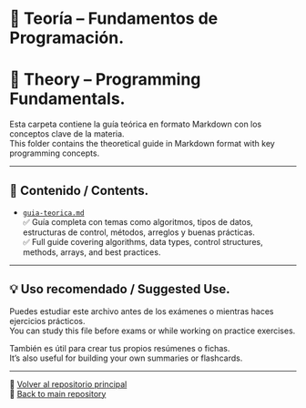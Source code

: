 # 📘 Teoría – Fundamentos de Programación.
# 📘 Theory – Programming Fundamentals.

Esta carpeta contiene la guía teórica en formato Markdown con los conceptos clave de la materia.  
This folder contains the theoretical guide in Markdown format with key programming concepts.

---

## 📄 Contenido / Contents.

- [`guia-teorica.md`](./guia-teorica.md)  
  ✅ Guía completa con temas como algoritmos, tipos de datos, estructuras de control, métodos, arreglos y buenas prácticas.  
  ✅ Full guide covering algorithms, data types, control structures, methods, arrays, and best practices.

---

## 💡 Uso recomendado / Suggested Use.

Puedes estudiar este archivo antes de los exámenes o mientras haces ejercicios prácticos.  
You can study this file before exams or while working on practice exercises.

También es útil para crear tus propios resúmenes o fichas.  
It’s also useful for building your own summaries or flashcards.

---

📁 [Volver al repositorio principal](../README.md)  
📁 [Back to main repository](../README.md)

